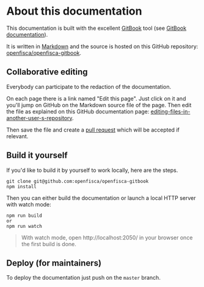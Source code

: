 # About this documentation

This documentation is built with the excellent [GitBook](https://github.com/GitbookIO/gitbook) tool
(see [GitBook documentation](https://help.gitbook.com/)).

It is written in [Markdown](https://help.gitbook.com/format/markdown.html)
and the source is hosted on this GitHub repository:
[openfisca/openfisca-gitbook](https://github.com/openfisca/openfisca-gitbook).

## Collaborative editing

Everybody can participate to the redaction of the documentation.

On each page there is a link named "Edit this page".
Just click on it and you'll jump on GitHub on the Markdown source file of the page.
Then edit the file as explained on this GitHub documentation page:
[editing-files-in-another-user-s-repository](https://help.github.com/articles/editing-files-in-another-user-s-repository/).

Then save the file and create a [pull request](https://help.github.com/articles/creating-a-pull-request/) which will be
accepted if relevant.

## Build it yourself

If you'd like to build it by yourself to work locally, here are the steps.

```
git clone git@github.com:openfisca/openfisca-gitbook
npm install
```

Then you can either build the documentation or launch a local HTTP server with watch mode:

```
npm run build
or
npm run watch
```

> With watch mode, open http://localhost:2050/ in your browser once the first build is done.

## Deploy (for maintainers)

To deploy the documentation just push on the `master` branch.
